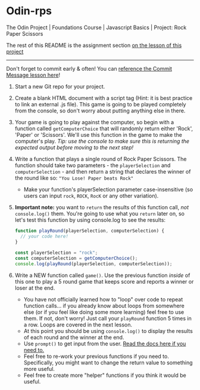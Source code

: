# Odin-rps
The Odin Project | Foundations Course | Javascript Basics | Project: Rock Paper Scissors

The rest of this README is the assignment section [on the lesson of this project](https://www.theodinproject.com/lessons/foundations-rock-paper-scissors)

---

Don't forget to commit early & often! You can [reference the Commit Message lesson here](https://www.theodinproject.com/paths/foundations/courses/foundations/lessons/commit-messages)!

1.  Start a new Git repo for your project.
2.  Create a blank HTML document with a script tag (Hint: it is best practice to link an external .js file).  This game is going to be played completely from the console, so don't worry about putting anything else in there.
3.  Your game is going to play against the computer, so begin with a function called `getComputerChoice` that will randomly return either 'Rock', 'Paper' or 'Scissors'.  We'll use this function in the game to make the computer's play. *Tip: use the console to make sure this is returning the expected output before moving to the next step!*
4.  Write a function that plays a single round of Rock Paper Scissors.  The function should take two parameters - the `playerSelection` and `computerSelection` - and then return a string that declares the winner of the round like so: `"You Lose! Paper beats Rock"`
    *   Make your function's playerSelection parameter case-insensitive (so users can input `rock`, `ROCK`, `RocK` or any other variation).

5.  **Important note:** you want to `return` the results of this function call, _not_ `console.log()` them. You're going to use what you `return` later on, so let's test this function by using console.log to see the results:

    ~~~javascript
    function playRound(playerSelection, computerSelection) {
      // your code here!
    }
 
    const playerSelection = "rock";
    const computerSelection = getComputerChoice();
    console.log(playRound(playerSelection, computerSelection));
    ~~~

6.  Write a NEW function called `game()`. Use the previous function _inside_ of this one to play a 5 round game that keeps score and reports a winner or loser at the end.
    *   You have not officially learned how to "loop" over code to repeat function calls... if you already know about loops from somewhere else (or if you feel like doing some more learning) feel free to use them. If not, don't worry! Just call your `playRound` function 5 times in a row. Loops are covered in the next lesson.
    *   At this point you should be using `console.log()` to display the results of each round and the winner at the end.
    *   Use `prompt()` to get input from the user. [Read the docs here if you need to.](https://developer.mozilla.org/en-US/docs/Web/API/Window/prompt)
    *   Feel free to re-work your previous functions if you need to. Specifically, you might want to change the return value to something more useful.
    *   Feel free to create more "helper" functions if you think it would be useful.